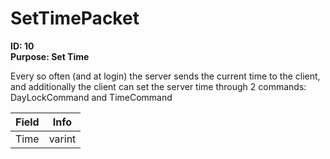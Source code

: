 # SetTimePacket

**ID: 10**  
**Purpose: Set Time**  

Every so often (and at login) the server sends the current time to the client, and additionally the client can set the server time through 2 commands: DayLockCommand and TimeCommand

<table><thead><tr><th>Field</th><th>Info</th></tr></thead><tbody>
<tr><td>Time</td><td>varint</td></tr>
</tbody></table>